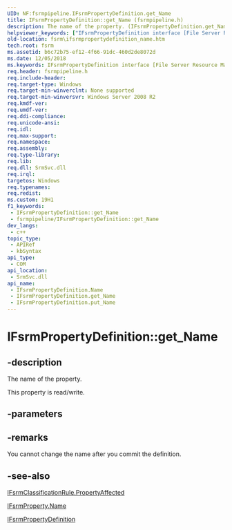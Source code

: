 ```yaml
---
UID: NF:fsrmpipeline.IFsrmPropertyDefinition.get_Name
title: IFsrmPropertyDefinition::get_Name (fsrmpipeline.h)
description: The name of the property. (IFsrmPropertyDefinition.get_Name)
helpviewer_keywords: ["IFsrmPropertyDefinition interface [File Server Resource Manager]","Name property","IFsrmPropertyDefinition.Name","IFsrmPropertyDefinition.get_Name","IFsrmPropertyDefinition::Name","IFsrmPropertyDefinition::get_Name","IFsrmPropertyDefinition::put_Name","Name property [File Server Resource Manager]","Name property [File Server Resource Manager]","IFsrmPropertyDefinition interface","fs.ifsrmpropertydefinition_name","fsrm.ifsrmpropertydefinition_name","fsrmpipeline/IFsrmPropertyDefinition::Name","fsrmpipeline/IFsrmPropertyDefinition::get_Name","fsrmpipeline/IFsrmPropertyDefinition::put_Name","get_Name"]
old-location: fsrm\ifsrmpropertydefinition_name.htm
tech.root: fsrm
ms.assetid: b6c72b75-ef12-4f66-91dc-460d2de8072d
ms.date: 12/05/2018
ms.keywords: IFsrmPropertyDefinition interface [File Server Resource Manager],Name property, IFsrmPropertyDefinition.Name, IFsrmPropertyDefinition.get_Name, IFsrmPropertyDefinition::Name, IFsrmPropertyDefinition::get_Name, IFsrmPropertyDefinition::put_Name, Name property [File Server Resource Manager], Name property [File Server Resource Manager],IFsrmPropertyDefinition interface, fs.ifsrmpropertydefinition_name, fsrm.ifsrmpropertydefinition_name, fsrmpipeline/IFsrmPropertyDefinition::Name, fsrmpipeline/IFsrmPropertyDefinition::get_Name, fsrmpipeline/IFsrmPropertyDefinition::put_Name, get_Name
req.header: fsrmpipeline.h
req.include-header: 
req.target-type: Windows
req.target-min-winverclnt: None supported
req.target-min-winversvr: Windows Server 2008 R2
req.kmdf-ver: 
req.umdf-ver: 
req.ddi-compliance: 
req.unicode-ansi: 
req.idl: 
req.max-support: 
req.namespace: 
req.assembly: 
req.type-library: 
req.lib: 
req.dll: SrmSvc.dll
req.irql: 
targetos: Windows
req.typenames: 
req.redist: 
ms.custom: 19H1
f1_keywords:
 - IFsrmPropertyDefinition::get_Name
 - fsrmpipeline/IFsrmPropertyDefinition::get_Name
dev_langs:
 - c++
topic_type:
 - APIRef
 - kbSyntax
api_type:
 - COM
api_location:
 - SrmSvc.dll
api_name:
 - IFsrmPropertyDefinition.Name
 - IFsrmPropertyDefinition.get_Name
 - IFsrmPropertyDefinition.put_Name
---
```


# IFsrmPropertyDefinition::get_Name


## -description

The name of the property.

This property is read/write.

## -parameters

## -remarks

You cannot change the name after you commit the definition.

## -see-also

<a href="/previous-versions/windows/desktop/api/fsrmpipeline/nf-fsrmpipeline-ifsrmclassificationrule-get_propertyaffected">IFsrmClassificationRule.PropertyAffected</a>



<a href="/previous-versions/windows/desktop/api/fsrmpipeline/nf-fsrmpipeline-ifsrmproperty-get_name">IFsrmProperty.Name</a>



<a href="/previous-versions/windows/desktop/api/fsrmpipeline/nn-fsrmpipeline-ifsrmpropertydefinition">IFsrmPropertyDefinition</a>
